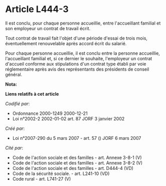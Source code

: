 # Article L444-3

Il est conclu, pour chaque personne accueillie, entre l'accueillant familial et son employeur un contrat de travail écrit.

Tout contrat de travail fait l'objet d'une période d'essai de trois mois, éventuellement renouvelable après accord écrit du
salarié.

Pour chaque personne accueillie, il est conclu entre la personne accueillie, l'accueillant familial et, si ce dernier le
souhaite, l'employeur un contrat d'accueil conforme aux stipulations d'un contrat type établi par voie réglementaire après
avis des représentants des présidents de conseil général.

**Nota:**



**Liens relatifs à cet article**

_Codifié par_:

  - Ordonnance 2000-1249 2000-12-21
  - Loi n°2002-2 2002-01-02 art. 87 JORF 3 janvier 2002

_Créé par_:

  - Loi n°2007-290 du 5 mars 2007 - art. 57 () JORF 6 mars 2007

_Cité par_:

  - Code de l'action sociale et des familles - art. Annexe 3-8-1 (V)
  - Code de l'action sociale et des familles - art. Annexe 3-8-2 (V)
  - Code de l'action sociale et des familles - art. D444-4 (VD)
  - Code de la sécurité sociale. - art. L241-10 (VD)
  - Code rural - art. L741-27 (V)
